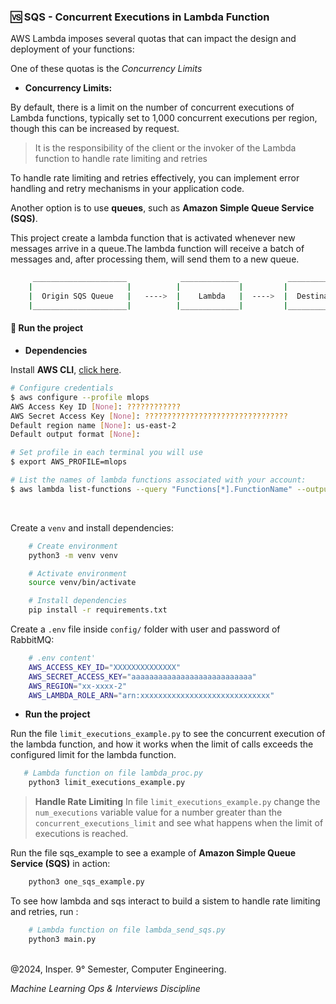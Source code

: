 ### 🆚️ SQS - Concurrent Executions in Lambda Function

AWS Lambda imposes several quotas that can impact the design and deployment of your functions:

One of these quotas is the _Concurrency Limits_

* **Concurrency Limits:**

By default, there is a limit on the number of concurrent executions of Lambda functions, typically set to 1,000 concurrent executions per region, though this can be increased by request.

> It is the responsibility of the client or the invoker of the Lambda function to handle rate limiting and retries

To handle rate limiting and retries effectively, you can implement error handling and retry mechanisms in your application code.

Another option is to use **queues**, such as **Amazon Simple Queue Service (SQS)**.

This project create a lambda function that is activated whenever new messages arrive in a queue.The lambda function will receive a batch of messages and, after processing them, will send them to a new queue.

```bash
     _____________________            _____________           ___________________________
    |                     |          |             |         |                           |
    |  Origin SQS Queue   |   ---->  |    Lambda   |  ---->  |  Destinantion SQS Queue   |
    |_____________________|          |_____________|         |___________________________|

```

#### 📌 Run the project

* **Dependencies** 

Install **AWS CLI**, [click here](https://docs.aws.amazon.com/cli/latest/userguide/getting-started-install.html).

```bash
# Configure credentials
$ aws configure --profile mlops
AWS Access Key ID [None]: ????????????
AWS Secret Access Key [None]: ????????????????????????????????
Default region name [None]: us-east-2
Default output format [None]:

# Set profile in each terminal you will use
$ export AWS_PROFILE=mlops

# List the names of lambda functions associated with your account:
$ aws lambda list-functions --query "Functions[*].FunctionName" --output text
```
<br>

Create a `venv` and install dependencies:

```bash
    # Create environment
    python3 -m venv venv  

    # Activate environment
    source venv/bin/activate

    # Install dependencies
    pip install -r requirements.txt
``` 

Create a `.env` file inside `config/` folder with user and password of RabbitMQ:

```bash
    # .env content'
    AWS_ACCESS_KEY_ID="XXXXXXXXXXXXXX"
    AWS_SECRET_ACCESS_KEY="aaaaaaaaaaaaaaaaaaaaaaaaaaa"
    AWS_REGION="xx-xxxx-2"
    AWS_LAMBDA_ROLE_ARN="arn:xxxxxxxxxxxxxxxxxxxxxxxxxxxxx"
``` 

* **Run the project** 

Run the file `limit_executions_example.py` to see the concurrent execution of the lambda function, and how it works when the limit of calls exceeds the configured limit for the lambda function.

```bash
   # Lambda function on file lambda_proc.py
    python3 limit_executions_example.py
```

> **Handle Rate Limiting**
> In file `limit_executions_example.py` change the  `num_executions` variable value for a number greater than the `concurrent_executions_limit` and see what happens when the limit of executions is reached.


Run the file sqs_example to see a example of **Amazon Simple Queue Service (SQS)** in action:

```bash
    python3 one_sqs_example.py
```

To see how lambda and sqs interact to build a sistem to handle rate limiting and retries, run :

```bash
    # Lambda function on file lambda_send_sqs.py
    python3 main.py
```

<br>
@2024, Insper. 9° Semester,  Computer Engineering.
<br>

_Machine Learning Ops & Interviews Discipline_
